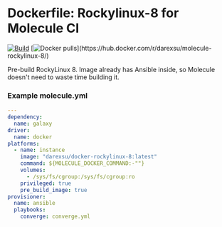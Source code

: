 # Dockerfile: Rockylinux-8 for Molecule CI 

[![Build](https://github.com/darexsu/docker-rockylinux-8/actions/workflows/build.yml/badge.svg)](https://github.com/darexsu/docker-rockylinux-8/actions/workflows/build.yml)
[![Docker pulls](https://img.shields.io/docker/pulls/darexsu/molecule-rockylinux-8.svg?)](https://hub.docker.com/r/darexsu/molecule-rockylinux-8/)

Pre-build RockyLinux 8. Image already has Ansible inside, so Molecule doesn't need to waste time building it.

### Example molecule.yml
```yaml
---
dependency:
  name: galaxy
driver:
  name: docker
platforms:
  - name: instance
    image: "darexsu/docker-rockylinux-8:latest"
    command: ${MOLECULE_DOCKER_COMMAND:-""}
    volumes:
      - /sys/fs/cgroup:/sys/fs/cgroup:ro
    privileged: true
    pre_build_image: true
provisioner:
  name: ansible
  playbooks:
    converge: converge.yml
```
